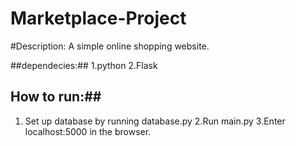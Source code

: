 # Marketplace-Project
#Description: 
A simple online shopping website.
  
##dependecies:##
1.python
2.Flask
  
## How to run:##
1. Set up database by running database.py
2.Run main.py
3.Enter localhost:5000 in the browser.
